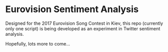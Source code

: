 # Eurovision Sentiment Analysis

Designed for the 2017 Eurovision Song Contest in Kiev, this repo (currently only one script) is being developed as an experiment in Twitter sentiment analysis.

Hopefully, lots more to come...